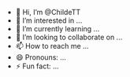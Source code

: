 - 👋 Hi, I’m @ChildeTT
- 👀 I’m interested in ...
- 🌱 I’m currently learning ...
- 💞️ I’m looking to collaborate on ...
- 📫 How to reach me ...
- 😄 Pronouns: ...
- ⚡ Fun fact: ...

<!---
ChildeTT/ChildeTT is a ✨ special ✨ repository because its `README.md` (this file) appears on your GitHub profile.
You can click the Preview link to take a look at your changes.
--->
